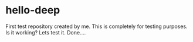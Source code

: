 # hello-deep
First test repository created by me.
This is completely for testing purposes.
Is it working?
Lets test it.
Done....

